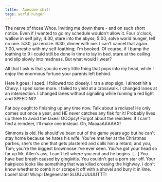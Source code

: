 ```yaml
---
title:  Awesome shit!
tags: world hunger
---
```


The nerve of those Whos. Inviting me down there - and on such short notice.
Even if I wanted to go my schedule wouldn't allow it. Four o'clock, wallow in
self pity; 4:30, stare into the abyss; 5:00, solve world hunger, tell no one.
5:30, jazzercize. 6:30, dinner with me. I can't cancel that again. 7:00, wrestle
with my self-loathing; I'm booked. Of course, if I bump the loathing to 9 I
could still be done in time to lay in bed, stare at the ceiling and slip slowly
into madness. But what would I wear?

<div id="more"></div>

All that I ask is that you do every little thing that pops into my head, while
I enjoy the enormous fortune your parents left behind.

Here it goes: I sped. I followed too closely. I ran a stop sign. I almost hit a
Chevy. I sped some more. I failed to yield at a crosswalk. I changed lanes at an
intersection. I changed lanes without signaling while running a red light and SPEEDING!

Fat boy ought to finishing up any time now. Talk about a recluse! He only comes
out once a year, and HE never catches any flak for it! Probably lives up there
to avoid the taxes! OOOpsy! Forgot about the reindeer. If I can't find a reindeer,
I'll make one instead. Oh, MaaaaAAAAAX!

Simmons is old. He should've been out of the game years ago but he can't stay home
because he hates his wife. You've met her at the Christmas parties, she's the one
that gets plastered and calls him a retard, and you, Tom; you're the biggest brownnose
I've ever seen. You've got your head so far up Mr. Allen's ass, I can't tell
where you end and he begins. [...] You have bad breath caused by gingivitis.
You couldn't get a porn star off. Your hairpiece looks like something that was
killed crossing the highway. I don't know whether to comb it or scrape it off
with a shovel and bury it in lime. Loser! Idiot! Wimp! Degenerate! SLUUUUUUUTTT!
